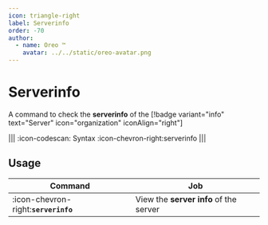 ```yaml
---
icon: triangle-right
label: Serverinfo
order: -70
author:
  - name: Oreo ™
    avatar: ../../static/oreo-avatar.png
---
```


# Serverinfo

A command to check the **serverinfo** of the [!badge variant="info" text="Server" icon="organization" iconAlign="right"]

||| :icon-codescan: Syntax
:icon-chevron-right:serverinfo
|||

## Usage

| Command                              | Job                                    |
| ------------------------------------ | -------------------------------------- |
| :icon-chevron-right:**`serverinfo`** | View the **server info** of the server |
